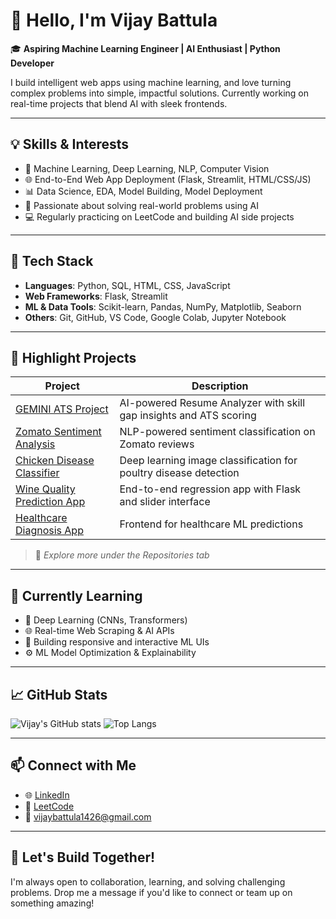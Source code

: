 # 👋 Hello, I'm Vijay Battula

🎓 **Aspiring Machine Learning Engineer | AI Enthusiast | Python Developer**

I build intelligent web apps using machine learning, and love turning complex problems into simple, impactful solutions. Currently working on real-time projects that blend AI with sleek frontends.

---

## 💡 Skills & Interests

- 🤖 Machine Learning, Deep Learning, NLP, Computer Vision
- 🌐 End-to-End Web App Deployment (Flask, Streamlit, HTML/CSS/JS)
- 📊 Data Science, EDA, Model Building, Model Deployment
- 🧪 Passionate about solving real-world problems using AI
- 💻 Regularly practicing on LeetCode and building AI side projects

---

## 🔧 Tech Stack

- **Languages**: Python, SQL, HTML, CSS, JavaScript  
- **Web Frameworks**: Flask, Streamlit  
- **ML & Data Tools**: Scikit-learn, Pandas, NumPy, Matplotlib, Seaborn  
- **Others**: Git, GitHub, VS Code, Google Colab, Jupyter Notebook

---

## 🚀 Highlight Projects

| Project | Description |
|--------|-------------|
| [GEMINI ATS Project](https://github.com/Vijaybattula26/GEMINI---ATS-PROJECT) | AI-powered Resume Analyzer with skill gap insights and ATS scoring |
| [Zomato Sentiment Analysis](https://github.com/Vijaybattula26/zomato-sentiment-analysis) | NLP-powered sentiment classification on Zomato reviews |
| [Chicken Disease Classifier](https://github.com/Vijaybattula26/Chicken-Disease-Classification-Project) | Deep learning image classification for poultry disease detection |
| [Wine Quality Prediction App](https://github.com/Vijaybattula26/wine_quality_prediction_project) | End-to-end regression app with Flask and slider interface |
| [Healthcare Diagnosis App](https://github.com/Vijaybattula26/healthcare-diagnosis-app) | Frontend for healthcare ML predictions |

> 📍 *Explore more under the Repositories tab*

---

## 🧠 Currently Learning

- 🧠 Deep Learning (CNNs, Transformers)
- 🌐 Real-time Web Scraping & AI APIs
- 📱 Building responsive and interactive ML UIs
- ⚙️ ML Model Optimization & Explainability

---

## 📈 GitHub Stats

![Vijay's GitHub stats](https://github-readme-stats.vercel.app/api?username=Vijaybattula26&show_icons=true&theme=tokyonight)
![Top Langs](https://github-readme-stats.vercel.app/api/top-langs/?username=Vijaybattula26&layout=compact&theme=tokyonight)

---

## 📫 Connect with Me

- 🌐 [LinkedIn](https://www.linkedin.com/in/vijay-battula-29a131336/)
- 🧠 [LeetCode](https://leetcode.com/u/vijaybattula26/)
- 📧 vijaybattula1426@gmail.com

---

## 🙌 Let's Build Together!

I'm always open to collaboration, learning, and solving challenging problems. Drop me a message if you'd like to connect or team up on something amazing!
